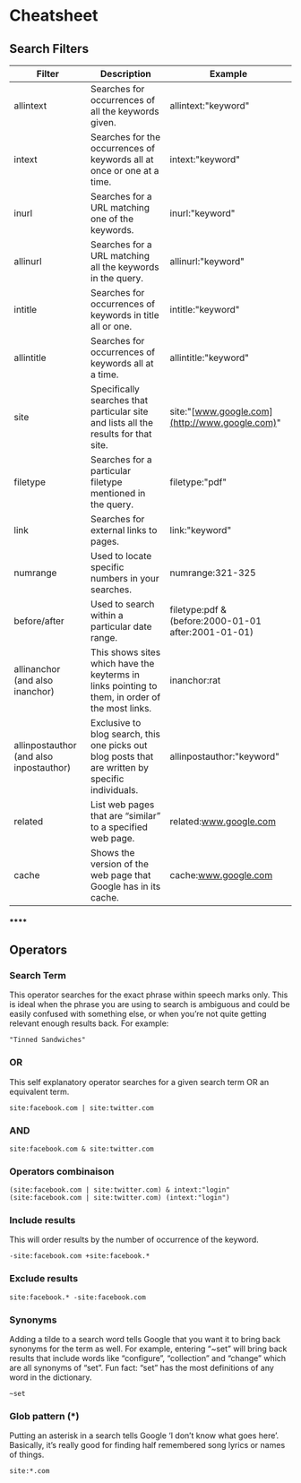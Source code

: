 # Cheatsheet

## **Search Filters**

| Filter                                  | Description                                                                                       | Example                                             |
| --------------------------------------- | ------------------------------------------------------------------------------------------------- | --------------------------------------------------- |
| allintext                               | Searches for occurrences of all the keywords given.                                               | allintext:"keyword"                                 |
| intext                                  | Searches for the occurrences of keywords all at once or one at a time.                            | intext:"keyword"                                    |
| inurl                                   | Searches for a URL matching one of the keywords.                                                  | inurl:"keyword"                                     |
| allinurl                                | Searches for a URL matching all the keywords in the query.                                        | allinurl:"keyword"                                  |
| intitle                                 | Searches for occurrences of keywords in title all or one.                                         | intitle:"keyword"                                   |
| allintitle                              | Searches for occurrences of keywords all at a time.                                               | allintitle:"keyword"                                |
| site                                    | Specifically searches that particular site and lists all the results for that site.               | site:"[www.google.com](http://www.google.com)"      |
| filetype                                | Searches for a particular filetype mentioned in the query.                                        | filetype:"pdf"                                      |
| link                                    | Searches for external links to pages.                                                             | link:"keyword"                                      |
| numrange                                | Used to locate specific numbers in your searches.                                                 | numrange:321-325                                    |
| before/after                            | Used to search within a particular date range.                                                    | filetype:pdf & (before:2000-01-01 after:2001-01-01) |
| allinanchor (and also inanchor)         | This shows sites which have the keyterms in links pointing to them, in order of the most links.   | inanchor:rat                                        |
| allinpostauthor (and also inpostauthor) | Exclusive to blog search, this one picks out blog posts that are written by specific individuals. | allinpostauthor:"keyword"                           |
| related                                 | List web pages that are “similar” to a specified web page.                                        | related:www.google.com                              |
| cache                                   | Shows the version of the web page that Google has in its cache.                                   | cache:www.google.com                                |

#### ****

## **Operators**

### **Search Term**

This operator searches for the exact phrase within speech marks only. This is ideal when the phrase you are using to search is ambiguous and could be easily confused with something else, or when you’re not quite getting relevant enough results back. For example:

```
"Tinned Sandwiches"
```

### **OR**

This self explanatory operator searches for a given search term OR an equivalent term.

```
site:facebook.com | site:twitter.com
```

### **AND**

```
site:facebook.com & site:twitter.com
```

### **Operators combinaison**

```
(site:facebook.com | site:twitter.com) & intext:"login"
(site:facebook.com | site:twitter.com) (intext:"login")
```

### **Include results**

This will order results by the number of occurrence of the keyword.

```
-site:facebook.com +site:facebook.*
```

### **Exclude results**

```
site:facebook.* -site:facebook.com
```

### **Synonyms**

Adding a tilde to a search word tells Google that you want it to bring back synonyms for the term as well. For example, entering “\~set” will bring back results that include words like “configure”, “collection” and “change” which are all synonyms of “set”. Fun fact: “set” has the most definitions of any word in the dictionary.

```
~set
```

### **Glob pattern (\*)**

Putting an asterisk in a search tells Google ‘I don’t know what goes here’. Basically, it’s really good for finding half remembered song lyrics or names of things.

```
site:*.com
```
